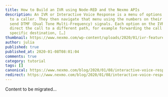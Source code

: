 ```yaml
---
title: How to Build an IVR using Node-RED and the Nexmo APIs
description: An IVR or Interactive Voice Response is a menu of options presented
  to a caller. They then navigate that menu using the numbers on their keypad to
  send DTMF (Dual Tone Multi-Frequency) signals. Each option on the IVR can
  direct the call to a different path, for example forwarding the call to a
  specific destination, […]
thumbnail: https://www.nexmo.com/wp-content/uploads/2020/01/ivr-featured-image.png
author: julia
published: true
published_at: 2020-01-08T08:01:04
comments: true
category: tutorial
tags: []
canonical: https://www.nexmo.com/blog/2020/01/08/interactive-voice-response-node-red-dr
redirect: https://www.nexmo.com/blog/2020/01/08/interactive-voice-response-node-red-dr
---
```

Content to be migrated...